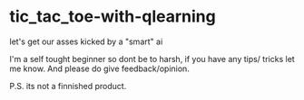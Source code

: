 # tic_tac_toe-with-qlearning
let's get our asses kicked by a "smart" ai 

I'm a self tought beginner so dont be to harsh, if you have any tips/ tricks let me know.
And please do give feedback/opinion.

P.S. its not a finnished product.
